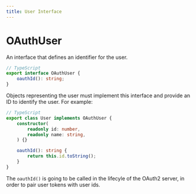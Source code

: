 ```yaml
---
title: User Interface
---
```


# OAuthUser

An interface that defines an identifier for the user.

```typescript
// TypeScript
export interface OAuthUser {
    oauthId(): string;
}
```

Objects representing the user must implement this interface and provide an ID to identify the user. For example:

```typescript
// TypeScript
export class User implements OAuthUser {
    constructor(
        readonly id: number,
        readonly name: string,
    ) {}

    oauthId(): string {
        return this.id.toString();
    }
}
```

The `oauthId()` is going to be called in the lifecyle of the OAuth2 server, in order to pair user tokens with user ids.

